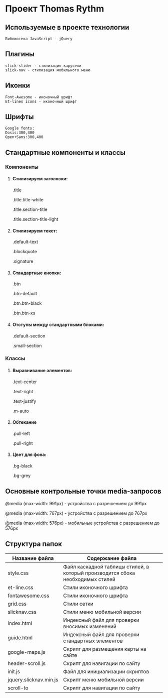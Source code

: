 # Проект Thomas Rythm

## Используемые в проекте технологии ##

    Библиотека JavaScript - jQuery    

## Плагины ##

    slick-slider - стилизация карусели
    slick-nav - стилизация мобильного меню

## Иконки ##

    Font-Awesome - иконочный шрифт
    Et-lines icons - иконочный шрифт

## Шрифты ##

    Google fonts:
    Dosis:300,400
    Open+Sans:300,400

## Стандартные компоненты и классы ##

### Компоненты ###

1. #### Стилизируем заголовки: ####

    .title
    
    .title.title-white
    
    .title.section-title
    
    .title.section-title-light

2. #### Стилизируем текст: ####

    .default-text
    
    .blockquote
    
    .signature
    
3. #### Стандартные кнопки: ####

    .btn
    
    .btn-default
    
    .btn.btn-black
    
    .btn.btn-xs

3. #### Отступы между стандартными блоками: ####

    .default-section
    
    .small-section

### Классы ###

1. #### Выравнивание элементов: ####

    .text-center

    .text-right

    .text-justify

    .m-auto	
	
2. #### Обтекание ####

    .pull-left
    
    .pull-right	
	
3. #### Цвет для фона: ####

    .bg-black
    
    .bg-grey
	
## Основные контрольные точки media-запросов ##

   @media (max-width: 991px) - устройства c разрешением до 991px
   
   @media (max-width: 767px) - устройства c разрешением до 767px
   
   @media (max-width: 576px) - мобильные устройства c разрешением до 576px
 
## Структура папок ##

Название файла         | Содержание файла
-----------------------|----------------------
style.css              | Файл каскадной таблицы стилей, в который производится сбока необходимых стилей
et-line.css            | Стили иконочного шрифта
fontawesome.css        | Стили иконочного шрифта
grid.css               | Стили сетки
slicknav.css           | Стили меню мобильной версии
index.html             | Индексный файл для проверки вносимых изменений
guide.html             | Индексный файл для проверки стандартных элементов
google-maps.js         | Скрипт для размещения карты на сайте
header-scroll.js       | Скрипт для навигации по сайту
init.js                | Файл для инициализации скриптов
jquery.slicknav.min.js | Скрипт меню мобильной версии
scroll-to              | Скрипт для навигации по сайту